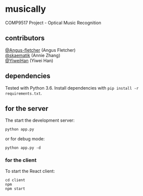 # musically
COMP9517 Project - Optical Music Recognition

## contributors
[@Angus-fletcher](https://github.com/Angus-fletcher) (Angus Fletcher)<br>
[@skaematik](https://github.com/skaematik) (Annie Zhang)<br>
[@YiweiHan](https://github.com/YiweiHan) (Yiwei Han)

## dependencies
Tested with Python 3.6.
Install dependencies with `pip install -r requirements.txt`.

## for the server

The start the development server:

```bash
python app.py
```

or for debug mode:

```
python app.py -d
```

### for the client

To start the React client:

```
cd client
npm
npm start
```
